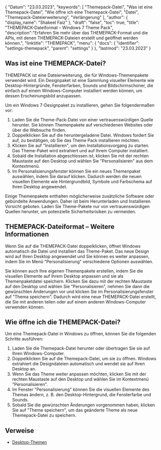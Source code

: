 {
"Datum": "23.03.2023",
  "keywords": [
"Themepack-Datei",
"Was ist eine Themepack-Datei",
"Wie öffne ich eine Themepack-Datei",
"Datei",
"Themepack-Dateierweiterung",
"Verlängerung"
],
  "author": {
"display_name": "Shakeel Faiz"
},
"draft": "false",
"toc": true,
"title": "THEMEPACK-Dateiformat – Windows 7 Theme Pack",
  "description":"Erfahren Sie mehr über das THEMEPACK-Format und die APIs, mit denen THEMEPACK-Dateien erstellt und geöffnet werden können.",
"linktitle": "THEMEPACK",
  "menu": {
    "docs": {
      "identifier": "settings-themepack",
"parent": "settings"
}
},
"lastmod": "23.03.2023"
}

## Was ist eine THEMEPACK-Datei?

THEMEPACK ist eine Dateierweiterung, die für Windows-Themenpakete verwendet wird. Ein Designpaket ist eine Sammlung visueller Elemente wie Desktop-Hintergründe, Fensterfarben, Sounds und Bildschirmschoner, die einfach auf einem Windows-Computer installiert werden können, um dessen Erscheinungsbild anzupassen.

Um ein Windows 7-Designpaket zu installieren, gehen Sie folgendermaßen vor:

1. Laden Sie die Theme-Pack-Datei von einer vertrauenswürdigen Quelle herunter. Sie können Themenpakete auf verschiedenen Websites oder über die Websuche finden.
2. Doppelklicken Sie auf die heruntergeladene Datei. Windows fordert Sie auf, zu bestätigen, ob Sie das Theme Pack installieren möchten.
3. Klicken Sie auf "Installieren", um den Installationsvorgang zu starten. Das Theme-Paket wird extrahiert und auf Ihrem Computer installiert.
4. Sobald die Installation abgeschlossen ist, klicken Sie mit der rechten Maustaste auf den Desktop und wählen Sie "Personalisieren" aus dem Kontextmenü.
5. Im Personalisierungsfenster können Sie ein neues Themenpaket auswählen, indem Sie darauf klicken. Dadurch werden die neuen visuellen Elemente wie Hintergrundbild, Symbole und Farbschema auf Ihren Desktop angewendet.

Einige Themenpakete enthalten möglicherweise zusätzliche Software oder gebündelte Anwendungen. Daher ist beim Herunterladen und Installieren Vorsicht geboten. Laden Sie Theme-Pakete nur von vertrauenswürdigen Quellen herunter, um potenzielle Sicherheitsrisiken zu vermeiden.

## THEMEPACK-Dateiformat – Weitere Informationen

Wenn Sie auf die THEMEPACK-Datei doppelklicken, öffnet Windows automatisch die Datei und installiert das Theme-Paket. Das neue Design wird auf Ihren Desktop angewendet und Sie können es weiter anpassen, indem Sie im Menü "Personalisierung" verschiedene Optionen auswählen.

Sie können auch Ihre eigenen Themenpakete erstellen, indem Sie die visuellen Elemente auf Ihrem Desktop anpassen und sie als Themenpaketdatei speichern. Klicken Sie dazu mit der rechten Maustaste auf den Desktop und wählen Sie "Personalisieren", nehmen Sie dann die gewünschten Änderungen vor und klicken Sie im Personalisierungsfenster auf "Thema speichern". Dadurch wird eine neue THEMEPACK-Datei erstellt, die Sie mit anderen teilen oder auf einem anderen Windows-Computer verwenden können.

## Wie öffne ich die THEMEPACK-Datei?

Um eine Themepack-Datei in Windows zu öffnen, können Sie die folgenden Schritte ausführen:

1. Laden Sie die Themepack-Datei herunter oder übertragen Sie sie auf Ihren Windows-Computer.
2. Doppelklicken Sie auf die Themepack-Datei, um sie zu öffnen. Windows extrahiert die Designdateien automatisch und wendet sie auf Ihren Desktop an.
3. Wenn Sie das Theme weiter anpassen möchten, klicken Sie mit der rechten Maustaste auf den Desktop und wählen Sie im Kontextmenü "Personalisieren".
4. Im Fenster "Personalisierung" können Sie die visuellen Elemente des Themas ändern, z. B. den Desktop-Hintergrund, die Fensterfarbe und Sounds.
5. Sobald Sie die gewünschten Änderungen vorgenommen haben, klicken Sie auf "Theme speichern", um das geänderte Theme als neue Themepack-Datei zu speichern.

## Verweise
* [Desktop-Themen](https://support.microsoft.com/en-us/windows/desktop-themes-94880287-6046-1d35-6d2f-35dee759701e)

